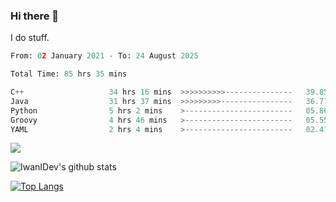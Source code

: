 ### Hi there 👋
I do stuff.

<!--START_SECTION:waka-->

```python
From: 02 January 2021 - To: 24 August 2025

Total Time: 85 hrs 35 mins

C++                   34 hrs 16 mins  >>>>>>>>>>---------------   39.85 %
Java                  31 hrs 37 mins  >>>>>>>>>----------------   36.77 %
Python                5 hrs 2 mins    >------------------------   05.86 %
Groovy                4 hrs 46 mins   >------------------------   05.55 %
YAML                  2 hrs 4 mins    >------------------------   02.41 %
```

<!--END_SECTION:waka-->

![](https://komarev.com/ghpvc/?username=IwanIDev&color=orange)

![IwanIDev's github stats](https://github-readme-stats.vercel.app/api?username=IwanIDev&count_private=true&show_icons=true&theme=gruvbox&include_all_commits=true)

[![Top Langs](https://github-readme-stats.vercel.app/api/top-langs/?username=IwanIDev&theme=gruvbox)](https://github.com/anuraghazra/github-readme-stats)
